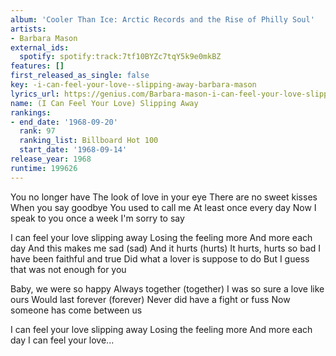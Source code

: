 ```yaml
---
album: 'Cooler Than Ice: Arctic Records and the Rise of Philly Soul'
artists:
- Barbara Mason
external_ids:
  spotify: spotify:track:7tf10BYZc7tqY5k9e0mkBZ
features: []
first_released_as_single: false
key: -i-can-feel-your-love--slipping-away-barbara-mason
lyrics_url: https://genius.com/Barbara-mason-i-can-feel-your-love-slipping-away-lyrics
name: (I Can Feel Your Love) Slipping Away
rankings:
- end_date: '1968-09-20'
  rank: 97
  ranking_list: Billboard Hot 100
  start_date: '1968-09-14'
release_year: 1968
runtime: 199626
---
```

You no longer have
The look of love in your eye
There are no sweet kisses
When you say goodbye
You used to call me
At least once every day
Now I speak to you once a week
I'm sorry to say


I can feel your love slipping away
Losing the feeling more
And more each day
And this makes me sad (sad)
And it hurts (hurts)
It hurts, hurts so bad
I have been faithful and true
Did what a lover is suppose to do
But I guess that was not enough for you


Baby, we were so happy
Always together (together)
I was so sure a love like ours
Would last forever (forever)
Never did have a fight or fuss
Now someone has come between us


I can feel your love slipping away
Losing the feeling more
And more each day
I can feel your love...
